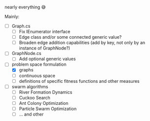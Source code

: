 nearly everything :sweat_smile:

Mainly:
- [ ] Graph.cs
  - [ ] Fix IEnumerator interface
  - [ ] Edge class and/or some connected generic value?
  - [ ] Broaden edge addition capabilities (add by key, not only by an instance of GraphNode?)
- [ ] GraphNode.cs
  - [ ] Add optional generic values
- [ ] problem space formulation
  - [x] graphs
  - [ ] continuous space
  - [ ] definitions of specific fitness functions and other measures
- [ ] swarm algorithms
  - [ ] River Formation Dynamics
  - [ ] Cuckoo Search
  - [ ] Ant Colony Optimization
  - [ ] Particle Swarm Optimization
  - [ ] ... and other
